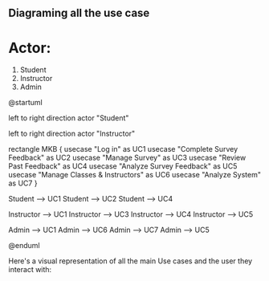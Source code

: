 ## Diagraming all the use case
# Actor:
1. Student
2. Instructor
3. Admin

@startuml
 
left to right direction
actor "Student" 

left to right direction
actor "Instructor"

 rectangle MKB  {
  usecase "Log in" as UC1
  usecase "Complete Survey Feedback" as UC2
  usecase "Manage Survey" as UC3
  usecase "Review Past Feedback" as UC4
  usecase "Analyze Survey Feedback" as UC5
  usecase "Manage Classes & Instructors" as UC6
  usecase "Analyze System" as UC7
}

 Student --> UC1
 Student --> UC2
 Student --> UC4

 Instructor --> UC1
 Instructor --> UC3
 Instructor --> 
 UC4 Instructor --> UC5

 Admin --> UC1
 Admin --> UC6
 Admin --> UC7
 Admin --> UC5

@enduml

Here's a visual representation of all the main Use cases and the user they interact with:

